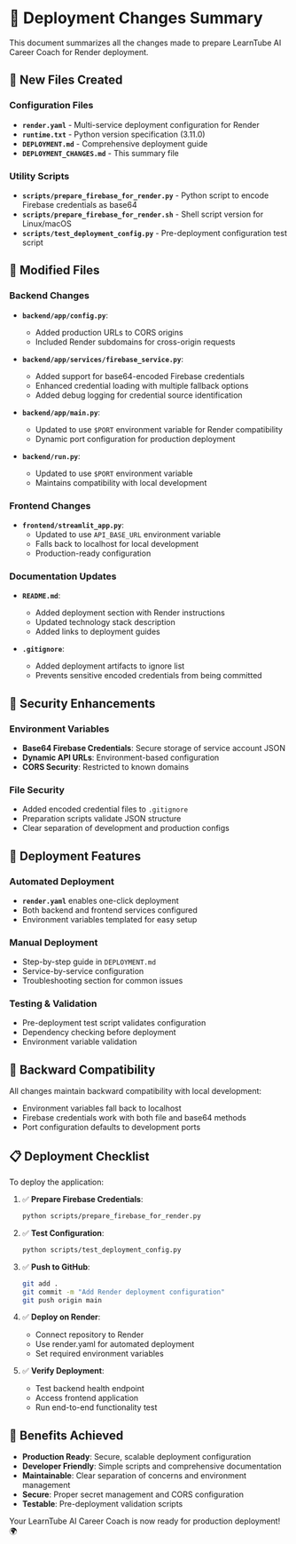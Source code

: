 # 🚀 Deployment Changes Summary

This document summarizes all the changes made to prepare LearnTube AI Career Coach for Render deployment.

## 📁 New Files Created

### Configuration Files
- **`render.yaml`** - Multi-service deployment configuration for Render
- **`runtime.txt`** - Python version specification (3.11.0)
- **`DEPLOYMENT.md`** - Comprehensive deployment guide
- **`DEPLOYMENT_CHANGES.md`** - This summary file

### Utility Scripts
- **`scripts/prepare_firebase_for_render.py`** - Python script to encode Firebase credentials as base64
- **`scripts/prepare_firebase_for_render.sh`** - Shell script version for Linux/macOS
- **`scripts/test_deployment_config.py`** - Pre-deployment configuration test script

## 🔧 Modified Files

### Backend Changes
- **`backend/app/config.py`**:
  - Added production URLs to CORS origins
  - Included Render subdomains for cross-origin requests

- **`backend/app/services/firebase_service.py`**:
  - Added support for base64-encoded Firebase credentials
  - Enhanced credential loading with multiple fallback options
  - Added debug logging for credential source identification

- **`backend/app/main.py`**:
  - Updated to use `$PORT` environment variable for Render compatibility
  - Dynamic port configuration for production deployment

- **`backend/run.py`**:
  - Updated to use `$PORT` environment variable
  - Maintains compatibility with local development

### Frontend Changes
- **`frontend/streamlit_app.py`**:
  - Updated to use `API_BASE_URL` environment variable
  - Falls back to localhost for local development
  - Production-ready configuration

### Documentation Updates
- **`README.md`**:
  - Added deployment section with Render instructions
  - Updated technology stack description
  - Added links to deployment guides

- **`.gitignore`**:
  - Added deployment artifacts to ignore list
  - Prevents sensitive encoded credentials from being committed

## 🔐 Security Enhancements

### Environment Variables
- **Base64 Firebase Credentials**: Secure storage of service account JSON
- **Dynamic API URLs**: Environment-based configuration
- **CORS Security**: Restricted to known domains

### File Security
- Added encoded credential files to `.gitignore`
- Preparation scripts validate JSON structure
- Clear separation of development and production configs

## 🎯 Deployment Features

### Automated Deployment
- **`render.yaml`** enables one-click deployment
- Both backend and frontend services configured
- Environment variables templated for easy setup

### Manual Deployment
- Step-by-step guide in `DEPLOYMENT.md`
- Service-by-service configuration
- Troubleshooting section for common issues

### Testing & Validation
- Pre-deployment test script validates configuration
- Dependency checking before deployment
- Environment variable validation

## 🔄 Backward Compatibility

All changes maintain backward compatibility with local development:
- Environment variables fall back to localhost
- Firebase credentials work with both file and base64 methods
- Port configuration defaults to development ports

## 📋 Deployment Checklist

To deploy the application:

1. ✅ **Prepare Firebase Credentials**:
   ```bash
   python scripts/prepare_firebase_for_render.py
   ```

2. ✅ **Test Configuration**:
   ```bash
   python scripts/test_deployment_config.py
   ```

3. ✅ **Push to GitHub**:
   ```bash
   git add .
   git commit -m "Add Render deployment configuration"
   git push origin main
   ```

4. ✅ **Deploy on Render**:
   - Connect repository to Render
   - Use render.yaml for automated deployment
   - Set required environment variables

5. ✅ **Verify Deployment**:
   - Test backend health endpoint
   - Access frontend application
   - Run end-to-end functionality test

## 🎉 Benefits Achieved

- **Production Ready**: Secure, scalable deployment configuration
- **Developer Friendly**: Simple scripts and comprehensive documentation
- **Maintainable**: Clear separation of concerns and environment management
- **Secure**: Proper secret management and CORS configuration
- **Testable**: Pre-deployment validation scripts

Your LearnTube AI Career Coach is now ready for production deployment! 🌍 